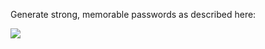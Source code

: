 Generate strong, memorable passwords as described here: 

<a href="http://xkcd.com/936/">
<img src="http://imgs.xkcd.com/comics/password_strength.png"/>
</a>

